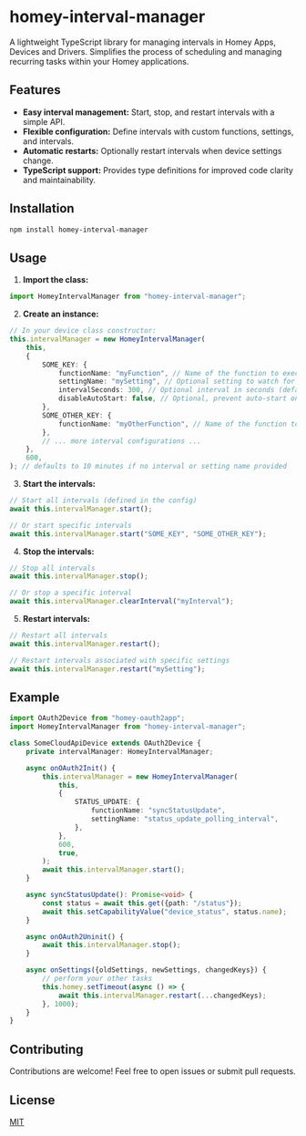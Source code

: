 # homey-interval-manager

A lightweight TypeScript library for managing intervals in Homey Apps, Devices and Drivers. Simplifies the process of
scheduling and managing recurring tasks within your Homey applications.

## Features

-   **Easy interval management:** Start, stop, and restart intervals with a simple API.
-   **Flexible configuration:** Define intervals with custom functions, settings, and intervals.
-   **Automatic restarts:** Optionally restart intervals when device settings change.
-   **TypeScript support:** Provides type definitions for improved code clarity and maintainability.

## Installation

```bash
npm install homey-interval-manager
```

## Usage

1. **Import the class:**

<!-- end list -->

```typescript
import HomeyIntervalManager from "homey-interval-manager";
```

2. **Create an instance:**

<!-- end list -->

```typescript
// In your device class constructor:
this.intervalManager = new HomeyIntervalManager(
    this,
    {
        SOME_KEY: {
            functionName: "myFunction", // Name of the function to execute
            settingName: "mySetting", // Optional setting to watch for changes
            intervalSeconds: 300, // Optional interval in seconds (default: 600)
            disableAutoStart: false, // Optional, prevent auto-start on device init
        },
        SOME_OTHER_KEY: {
            functionName: "myOtherFunction", // Name of the function to execute
        },
        // ... more interval configurations ...
    },
    600,
); // defaults to 10 minutes if no interval or setting name provided
```

3. **Start the intervals:**

<!-- end list -->

```typescript
// Start all intervals (defined in the config)
await this.intervalManager.start();

// Or start specific intervals
await this.intervalManager.start("SOME_KEY", "SOME_OTHER_KEY");
```

4. **Stop the intervals:**

<!-- end list -->

```typescript
// Stop all intervals
await this.intervalManager.stop();

// Or stop a specific interval
await this.intervalManager.clearInterval("myInterval");
```

5. **Restart intervals:**

<!-- end list -->

```typescript
// Restart all intervals
await this.intervalManager.restart();

// Restart intervals associated with specific settings
await this.intervalManager.restart("mySetting");
```

## Example

```typescript
import OAuth2Device from "homey-oauth2app";
import HomeyIntervalManager from "homey-interval-manager";

class SomeCloudApiDevice extends OAuth2Device {
    private intervalManager: HomeyIntervalManager;

    async onOAuth2Init() {
        this.intervalManager = new HomeyIntervalManager(
            this,
            {
                STATUS_UPDATE: {
                    functionName: "syncStatusUpdate",
                    settingName: "status_update_polling_interval",
                },
            },
            600,
            true,
        );
        await this.intervalManager.start();
    }

    async syncStatusUpdate(): Promise<void> {
        const status = await this.get({path: "/status"});
        await this.setCapabilityValue("device_status", status.name);
    }

    async onOAuth2Uninit() {
        await this.intervalManager.stop();
    }

    async onSettings({oldSettings, newSettings, changedKeys}) {
        // perform your other tasks
        this.homey.setTimeout(async () => {
            await this.intervalManager.restart(...changedKeys);
        }, 1000);
    }
}
```

## Contributing

Contributions are welcome\! Feel free to open issues or submit pull requests.

## License

[MIT](LICENSE)
